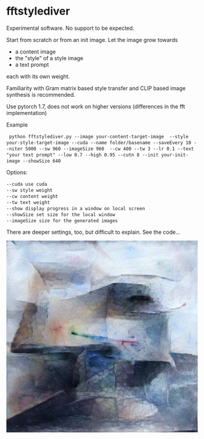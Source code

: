 # fftstylediver

Experimental software. No support to be expected.

Start from scratch or from an init image. Let the image grow towards

* a content image
* the "style" of a style image
* a text prompt

each with its own weight.

Familiarity with Gram matrix based style transfer and CLIP based image synthesis is recommended.

Use pytorch 1.7, does not work on higher versions (differences in the fft implementation)

Example

```
 python fftstylediver.py --image your-content-target-image  --style your-style-target-image --cuda --name folder/basename --saveEvery 10 --niter 5000 --sw 960 --imageSize 960  --cw 400 --tw 3 --lr 0.1 --text "your text prompt" --low 0.7 --high 0.95 --cutn 8 --init your-init-image --showSize 640
```

 
 Options:
 ```
 --cuda use cuda
 --sw style weight
 --cw content weight
 --tw text weight
 --show display progress in a window on local screen
 --showSize set size for the local window
 --imageSize size for the generated images
 ```
 
There are deeper settings, too, but difficult to explain. See the code...
 
![sample image](162E1327-C20C-49F8-B4CC-17DB9623FAE8.png)
 
 
 
 

